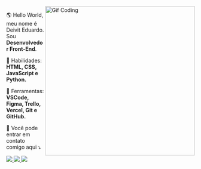 <img src="https://github.com/eduardoalmeida45/eduardoalmeida45/blob/main/images/coding.gif" min-width="400px" max-width="400px" width="400px" align="right" alt="Gif Coding">

<p align="left"> 
  🌎 Hello World, meu nome é Deivit Eduardo. Sou <strong>Desenvolvedor Front-End</strong>.
</p>

<p align="left">
  🦄 Habilidades: <strong>HTML, CSS, JavaScript e Python.</strong>
</p>

<p align="left">
  💼 Ferramentas: <strong>VSCode, Figma, Trello, Vercel, Git e GitHub.</strong>
</p>

<p align="left">
  💌 Você pode entrar em contato comigo aqui ⤵️
</p>

<p align="left">
  <a href="www.instagram.com/eduardoalmeida280/" alt="Instagram">
    <img src="https://img.shields.io/badge/-Instagram-1C1C1C?style=for-the-badge&logo=Instagram&logoColor=8257E6&link=https://www.instagram.com/eduardoalmeida280"/>
  </a>
  
  <a href="https://www.linkedin.com/in/deivit-eduardo-1aa65420b/" alt="Linkedin">
    <img src="https://img.shields.io/badge/-Linkedin-1C1C1C?style=for-the-badge&logo=Linkedin&logoColor=8257E6&link=https://https://www.linkedin.com/in/deivit-eduardo-1aa65420b"/>
  </a>
  
  <a href="https://mail.google.com/mail/u/?authuser=eduardoalmeida5547@gmail.com" alt="Gmail">
    <img src="https://img.shields.io/badge/-Gmail-1C1C1C?style=for-the-badge&logo=Gmail&logoColor=8257E6" />
 </a>
</p>
